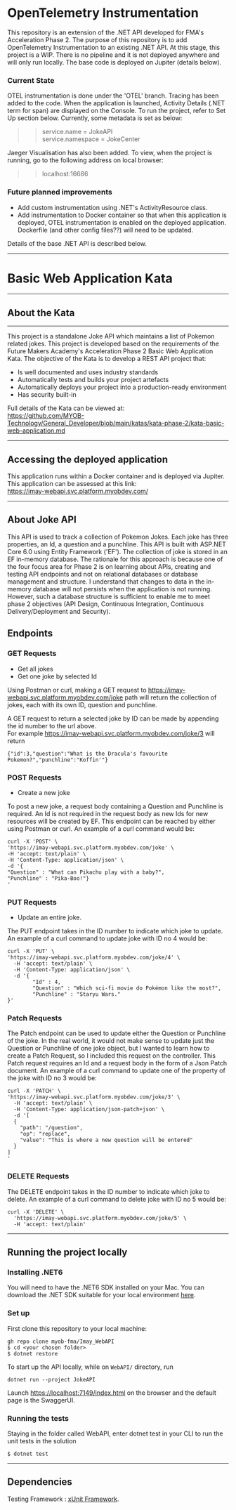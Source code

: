 # OpenTelemetry Instrumentation

This repository is an extension of the .NET API developed for FMA's Acceleration Phase 2. The purpose of this repository is to add
OpenTelemetry Instrumentation to an existing .NET API. At this stage, this project is a WIP. There is no pipeline and it is not deployed anywhere and will only run locally. The base code is deployed on Jupiter (details below).

### Current State

OTEL instrumentation is done under the 'OTEL' branch.
Tracing has been added to the code. When the application is launched, Activity Details (.NET term for span) are displayed on the Console. 
To run the project, refer to Set Up section below. Currently, some metadata is set as below:</br>

>> service.name = JokeAPI</br>
>> service.namespace = JokeCenter

Jaeger Visualisation has also been added. To view, when the project is running, go to the following address on local browser:

>> localhost:16686


### Future planned improvements

- Add custom instrumentation using .NET's ActivityResource class.
- Add instrumentation to Docker container so that when this application is deployed, OTEL instrumentation is enabled on the deployed application. Dockerfile (and other config files??) will need to be updated.

Details of the base .NET API is described below.

---
# Basic Web Application Kata
___
## About the Kata

---
This project is a standalone Joke API which maintains a list of Pokemon related jokes. 
This project is developed based on the requirements of the Future Makers Academy's Acceleration Phase 2 Basic Web Application Kata.
The objective of the Kata is to develop a REST API project that:

* Is well documented and uses industry standards
* Automatically tests and builds your project artefacts
* Automatically deploys your project into a production-ready environment
* Has security built-in

Full details of the Kata can be viewed at:</br>
https://github.com/MYOB-Technology/General_Developer/blob/main/katas/kata-phase-2/kata-basic-web-application.md


---
## Accessing the deployed application

This application runs within a Docker container and is deployed via Jupiter. This application can be assessed at this link: </br>
https://imay-webapi.svc.platform.myobdev.com/

---
## About Joke API 

This API is used to track a collection of Pokemon Jokes. Each joke has three properties, an Id, a question and a punchline.
This API is built with ASP.NET Core 6.0 using Entity Framework ('EF'). The collection of joke is stored in an EF in-memory database. The rationale for this approach is because one of the four focus area for Phase 2 is on learning about APIs, creating and testing API endpoints and not on relational databases or database management and structure. I understand that changes to data in the in-memory database will not persists when the application is not running. However, such a database structure is sufficient to enable me to meet phase 2 objectives (API Design, Continuous Integration, Continuous Delivery/Deployment and Security).


## Endpoints

### GET Requests

- Get all jokes
- Get one joke by selected Id

Using Postman or curl, making a GET request to https://imay-webapi.svc.platform.myobdev.com/joke path will return the collection of jokes, each with its own ID, question and punchline. 

A GET request to return a selected joke by ID can be made by appending the id number to the url above. </br>
For example https://imay-webapi.svc.platform.myobdev.com/joke/3 will return
```
{"id":3,"question":"What is the Dracula's favourite Pokemon?","punchline":"Koffin'"}
```
### POST Requests

- Create a new joke

To post a new joke, a request body containing a Question and Punchline is required. An Id is not required in the request body as new Ids for new resources will be created by EF.  This endpoint can be reached by either using Postman or curl.
An example of a curl command would be:

````
curl -X 'POST' \
'https://imay-webapi.svc.platform.myobdev.com/joke' \
-H 'accept: text/plain' \
-H 'Content-Type: application/json' \
-d '{
"Question" : "What can Pikachu play with a baby?",
"Punchline" : "Pika-Boo!"}
'
````

### PUT Requests
 
- Update an entire joke.

The PUT endpoint takes in the ID number to indicate which joke to update.
An example of a curl command to update joke with ID no 4 would be:

```
curl -X 'PUT' \
'https://imay-webapi.svc.platform.myobdev.com/joke/4' \
  -H 'accept: text/plain' \
  -H 'Content-Type: application/json' \
  -d '{
        "Id" : 4,
        "Question" : "Which sci-fi movie do Pokémon like the most?",
        "Punchline" : "Staryu Wars."
}'
```

### Patch Requests
The Patch endpoint can be used to update either the Question or Punchline of the joke. In the real world, it would not make sense to update just the Question or Punchline of one joke object, but I wanted to learn how to create a Patch Request, so I included this request on the controller. This Patch request requires an Id and a request body in the form of a Json Patch document. 
An example of a curl command to update one of the property of the joke with ID no 3 would be:

```
curl -X 'PATCH' \
'https://imay-webapi.svc.platform.myobdev.com/joke/3' \
  -H 'accept: text/plain' \
  -H 'Content-Type: application/json-patch+json' \
  -d '[
  {
    "path": "/question",
    "op": "replace",
    "value": "This is where a new question will be entered"
  }
]
'
```

### DELETE Requests

The DELETE endpoint takes in the ID number to indicate which joke to delete.
An example of a curl command to delete joke with ID no 5 would be:
```
curl -X 'DELETE' \
  'https://imay-webapi.svc.platform.myobdev.com/joke/5' \
  -H 'accept: text/plain'
```

---

## Running the project locally

### Installing .NET6
You will need to have the .NET6 SDK installed on your Mac.
You can download the .NET SDK suitable for your local environment [here](https://learn.microsoft.com/en-us/dotnet/core/install/).

### Set up

First clone this repository to your local machine:
```
gh repo clone myob-fma/Imay_WebAPI
$ cd <your chosen folder>
$ dotnet restore
```

To start up the API locally,  while on  `WebAPI/` directory, run
```
dotnet run --project JokeAPI
```
Launch [https://localhost:7149/index.html](https://localhost:7149/index.html) on the browser and the default page is the SwaggerUI.


### Running the tests
Staying in the folder called WebAPI, enter dotnet test in your CLI to run the unit tests in the solution

```
$ dotnet test
```
___

## Dependencies

Testing Framework : [xUnit Framework](https://xunit.net/).

